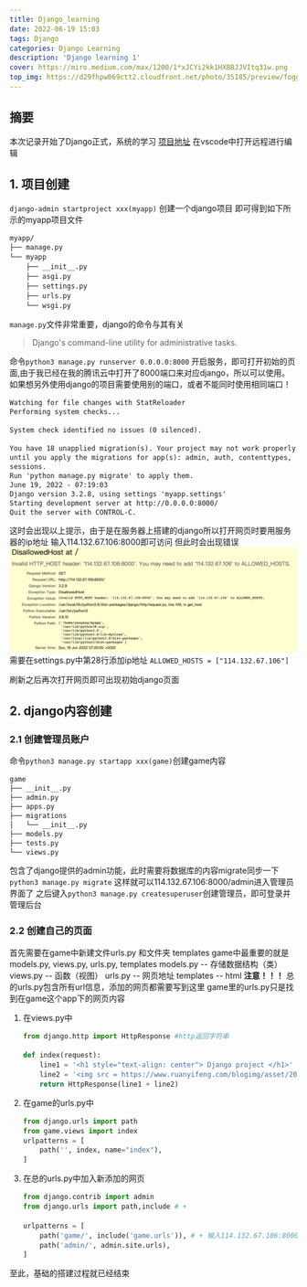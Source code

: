 ```yaml
---
title: Django_learning
date: 2022-06-19 15:03
tags: Django
categories: Django Learning
description: 'Django learning 1'
cover: https://miro.medium.com/max/1200/1*xJCYi2kk1HXBBJJVItq31w.png
top_img: https://d29fhpw069ctt2.cloudfront.net/photo/35185/preview/foggy-read_npreviews_414c.jpg
---
```


## 摘要
本次记录开始了Django正式，系统的学习
[项目地址](https://github.com/Yg125/acapp)
在vscode中打开远程进行编辑

## 1. 项目创建

`django-admin startproject xxx(myapp)` 创建一个django项目
即可得到如下所示的myapp项目文件
``` bash
myapp/
├── manage.py
└── myapp
    ├── __init__.py
    ├── asgi.py
    ├── settings.py
    ├── urls.py
    └── wsgi.py
```
`manage.py`文件非常重要，django的命令与其有关
> Django's command-line utility for administrative tasks.

命令`python3 manage.py runserver 0.0.0.0:8000` 开启服务，即可打开初始的页面,由于我已经在我的腾讯云中打开了8000端口来对应django，所以可以使用。
如果想另外使用django的项目需要使用别的端口，或者不能同时使用相同端口！
```
Watching for file changes with StatReloader
Performing system checks...

System check identified no issues (0 silenced).

You have 18 unapplied migration(s). Your project may not work properly until you apply the migrations for app(s): admin, auth, contenttypes, sessions.
Run 'python manage.py migrate' to apply them.
June 19, 2022 - 07:19:03
Django version 3.2.8, using settings 'myapp.settings'
Starting development server at http://0.0.0.0:8000/
Quit the server with CONTROL-C.
```
这时会出现以上提示，由于是在服务器上搭建的django所以打开网页时要用服务器的ip地址
输入114.132.67.106:8000即可访问
但此时会出现错误
![错误1](./django_learning1/error1.png)
需要在settings.py中第28行添加ip地址
`ALLOWED_HOSTS = ["114.132.67.106"]`

刷新之后再次打开网页即可出现初始django页面

## 2. django内容创建

### 2.1 创建管理员账户
命令`python3 manage.py startapp xxx(game)`创建game内容
```
game
├── __init__.py
├── admin.py
├── apps.py
├── migrations
│   └── __init__.py
├── models.py
├── tests.py
└── views.py
```
包含了django提供的admin功能，此时需要将数据库的内容migrate同步一下`python3 manage.py migrate`
这样就可以114.132.67.106:8000/admin进入管理员界面了
之后键入`python3 manage.py createsuperuser`创建管理员，即可登录并管理后台

### 2.2 创建自己的页面
首先需要在game中新建文件urls.py 和文件夹 templates
game中最重要的就是models.py, views.py, urls.py, templates
models.py -- 存储数据结构（类）
views.py -- 函数（视图）
urls.py -- 网页地址
templates -- html
**注意！！！**
总的urls.py包含所有url信息，添加的网页都需要写到这里
game里的urls.py只是找到在game这个app下的网页内容
1. 在views.py中
    ``` python
    from django.http import HttpResponse #http返回字符串

    def index(request):
        line1 = '<h1 style="text-align: center"> Django project </h1>'
        line2 = '<img src = https://www.ruanyifeng.com/blogimg/asset/2018/bg2018020901.png width = 1000>'
        return HttpResponse(line1 + line2)
    ```

2. 在game的urls.py中
    ``` python
    from django.urls import path
    from game.views import index
    urlpatterns = [
        path('', index, name="index"),
    ]
    ```

3. 在总的urls.py中加入新添加的网页
    ``` python
    from django.contrib import admin
    from django.urls import path,include # +

    urlpatterns = [
        path('game/', include('game.urls')), # + 输入114.132.67.106:8000/game即可进入新添加的页面
        path('admin/', admin.site.urls),
    ]
    ```
至此，基础的搭建过程就已经结束